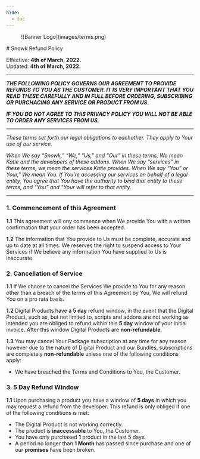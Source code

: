 ```yaml
---
hide:
  - toc
---
```

<figure markdown>
  ![Banner Logo](images/terms.png)
</figure>
# Snowk Refund Policy

Effective: **4th of March, 2022.**
<br>
Updated: **4th of March, 2022.**

---
***THE FOLLOWING POLICY GOVERNS OUR AGREEMENT TO PROVIDE REFUNDS TO YOU AS THE CUSTOMER. IT IS VERY IMPORTANT THAT YOU READ THESE CAREFULLY AND IN FULL BEFORE ORDERING, SUBSCRIBING OR PURCHACING ANY SERVICE OR PRODUCT FROM US.***

***IF YOU DO NOT AGREE TO THIS PRIVACY POLICY YOU WILL NOT BE ABLE TO ORDER ANY SERVICES FROM US.***

---
*These terms set forth our legal obligations to eachother. They apply to Your use of our service.*

*When We say “Snowk,” “We,” "Us," and “Our” in these terms, We mean Katie and the developers of these addons. When We say “services” in these terms, we mean the services Katie provides. When We say “You” or Your," We mean You. If You’re accessing our services on behalf of a legal entity, You agree that You have the authority to bind that entity to these terms, and “You” and "Your will refer to that entity.*

---
### 1. **Commencement of this Agreement**
**1.1** This agreement will ony commence when We provide You with a written confirmation that your order has been accepted.

**1.2** The information that You provide to Us must be complete, accurate and up to date at all times. We reserves the right to suspend access to Your Services if We believe any information You have supplied to Us is inaccurate.

### 2. **Cancellation of Service**
**1.1** If We choose to cancel the Services We provide to You for any reason other than a breach of the terms of this Agreement by You, We will refund You on a pro rata basis.

**1.2** Digital Products have a **5 day** refund window, in the event that the Digital Product, such as, but not limited to, scripts and addons are not working as intended you are obliged to refund within this **5 day** window of your initial invoice. After this window Digital Products are **non-refundable**.

**1.3** You may cancel Your Package subscription at any time for any reason however due to the nature of Digital Product and our Bundles, subscriptions are completely **non-refundable** unless one of the following conditions apply:
- We have breached the Terms and Conditions to You, the Customer.

### 3. **5 Day Refund Window**
**1.1** Upon purchasing a product you have a window of **5 days** in which you may request a refund from the developer. This refund is only obliged if one of the following conditions is met:

- The Digital Product is not working correctly.
- The product is **inaccessable** to You, the Customer.
- You have only purchased **1** product in the last 5 days.
- A period no longer than **1 Month** has passed since purchase and one of our **promises** have been broken.

